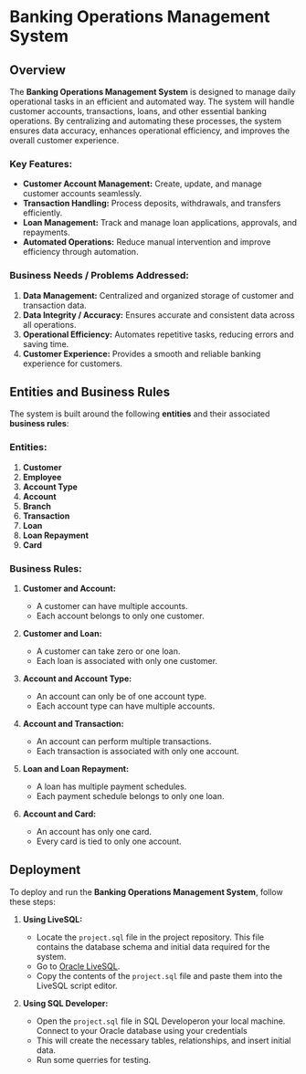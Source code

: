 # Banking Operations Management System

## Overview

The **Banking Operations Management System** is designed to manage daily operational tasks in an efficient and automated way. The system will handle customer accounts, transactions, loans, and other essential banking operations. By centralizing and automating these processes, the system ensures data accuracy, enhances operational efficiency, and improves the overall customer experience.

### Key Features:
- **Customer Account Management:** Create, update, and manage customer accounts seamlessly.
- **Transaction Handling:** Process deposits, withdrawals, and transfers efficiently.
- **Loan Management:** Track and manage loan applications, approvals, and repayments.
- **Automated Operations:** Reduce manual intervention and improve efficiency through automation.

### Business Needs / Problems Addressed:
1. **Data Management:** Centralized and organized storage of customer and transaction data.
2. **Data Integrity / Accuracy:** Ensures accurate and consistent data across all operations.
3. **Operational Efficiency:** Automates repetitive tasks, reducing errors and saving time.
4. **Customer Experience:** Provides a smooth and reliable banking experience for customers.

## Entities and Business Rules

The system is built around the following **entities** and their associated **business rules**:

### Entities:
1. **Customer**
2. **Employee**
3. **Account Type**
4. **Account**
5. **Branch**
6. **Transaction**
7. **Loan**
8. **Loan Repayment**
9. **Card**

### Business Rules:
1. **Customer and Account:**
   - A customer can have multiple accounts.
   - Each account belongs to only one customer.

2. **Customer and Loan:**
   - A customer can take zero or one loan.
   - Each loan is associated with only one customer.

3. **Account and Account Type:**
   - An account can only be of one account type.
   - Each account type can have multiple accounts.

4. **Account and Transaction:**
   - An account can perform multiple transactions.
   - Each transaction is associated with only one account.

5. **Loan and Loan Repayment:**
   - A loan has multiple payment schedules.
   - Each payment schedule belongs to only one loan.

6. **Account and Card:**
   - An account has only one card.
   - Every card is tied to only one account.

## Deployment
To deploy and run the **Banking Operations Management System**, follow these steps:

1. **Using LiveSQL:**
   - Locate the `project.sql` file in the project repository. This file contains the database schema and initial data required for the system.
   - Go to [Oracle LiveSQL](https://livesql.oracle.com/).
   - Copy the contents of the `project.sql` file and paste them into the LiveSQL script editor.

2. **Using SQL Developer:**
   - Open the `project.sql` file in SQL Developeron your local machine. Connect to your Oracle database using your credentials
   - This will create the necessary tables, relationships, and insert initial data.
   - Run some querries for testing.

